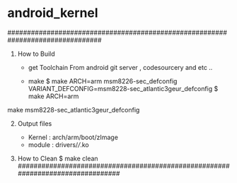 # android_kernel
################################################################################

1. How to Build
    - get Toolchain
	From android git server , codesourcery and etc ..
    

    - make
	    $ make ARCH=arm msm8226-sec_defconfig VARIANT_DEFCONFIG=msm8228-sec_atlantic3geur_defconfig
	    $ make ARCH=arm

make msm8228-sec_atlantic3geur_defconfig


2. Output files
    - Kernel : arch/arm/boot/zImage
    - module : drivers/*/*.ko

3. How to Clean	
	$ make clean
################################################################################
